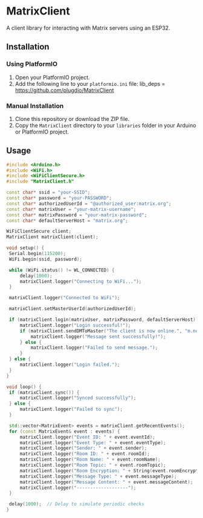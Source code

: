 # MatrixClient

A client library for interacting with Matrix servers using an ESP32.

## Installation

### Using PlatformIO

1. Open your PlatformIO project.
2. Add the following line to your `platformio.ini` file: lib_deps = https://github.com/plugdio/MatrixClient


### Manual Installation

1. Clone this repository or download the ZIP file.
2. Copy the `MatrixClient` directory to your `libraries` folder in your Arduino or PlatformIO project.

## Usage

```cpp
#include <Arduino.h>
#include <WiFi.h>
#include <WiFiClientSecure.h>
#include "MatrixClient.h"

const char* ssid = "your-SSID";
const char* password = "your-PASSWORD";
const char* authorizedUserId = "@authorized_user:matrix.org";
const char* matrixUser = "your-matrix-username";
const char* matrixPassword = "your-matrix-password";
const char* defaultServerHost = "matrix.org";

WiFiClientSecure client;
MatrixClient matrixClient(client);

void setup() {
 Serial.begin(115200);
 WiFi.begin(ssid, password);

 while (WiFi.status() != WL_CONNECTED) {
     delay(1000);
     matrixClient.logger("Connecting to WiFi...");
 }

 matrixClient.logger("Connected to WiFi");

 matrixClient.setMasterUserId(authorizedUserId);

 if (matrixClient.login(matrixUser, matrixPassword, defaultServerHost)) {
     matrixClient.logger("Login successful!");
     if (matrixClient.sendDMToMaster("The client is now online.", "m.notice")) {
         matrixClient.logger("Message sent successfully!");
     } else {
         matrixClient.logger("Failed to send message.");
     }
 } else {
     matrixClient.logger("Login failed.");
 }
}

void loop() {
 if (matrixClient.sync()) {
     matrixClient.logger("Synced successfully");
 } else {
     matrixClient.logger("Failed to sync");
 }

 std::vector<MatrixEvent> events = matrixClient.getRecentEvents();
 for (const MatrixEvent& event : events) {
     matrixClient.logger("Event ID: " + event.eventId);
     matrixClient.logger("Event Type: " + event.eventType);
     matrixClient.logger("Sender: " + event.sender);
     matrixClient.logger("Room ID: " + event.roomId);
     matrixClient.logger("Room Name: " + event.roomName);
     matrixClient.logger("Room Topic: " + event.roomTopic);
     matrixClient.logger("Room Encryption: " + String(event.roomEncryption));
     matrixClient.logger("Message Type: " + event.messageType);
     matrixClient.logger("Message Content: " + event.messageContent);
     matrixClient.logger("-------------------");
 }

 delay(1000);  // Delay to simulate periodic checks
}

